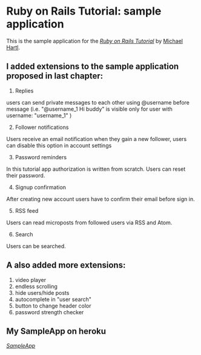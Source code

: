 # Ruby on Rails Tutorial: sample application

This is the sample application for
the [*Ruby on Rails Tutorial*](http://railstutorial.org/)
by [Michael Hartl](http://www.michaelhartl.com/).

## I added extensions to the sample application proposed in last chapter:

1. Replies

  users can send private messages to each other using @username before message (i.e. "@username_1 Hi buddy" is visible only for user with username: "username_1" )

2. Follower notifications

  Users receive an email notification when they gain a new follower, users can disable this option in account settings

3. Password reminders

  In this tutorial app authorization is written from scratch. Users can reset their password.

4. Signup confirmation

  After creating new account users have to confirm their email before sign in.

5. RSS feed

  Users can read microposts from followed users via RSS and Atom.

6. Search

  Users can be searched.

## A also added more extensions:
1. video player
2. endless scrolling
3. hide users/hide posts
4. autocomplete in "user search"
5. button to change header color
6. password strength checker

## My SampleApp on heroku
[*SampleApp*](https://stark-temple-3029.herokuapp.com/)
